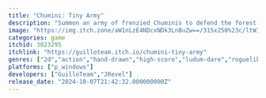 ```yaml
---
title: "Chumini: Tiny Army"
description: "Summon an army of frenzied Chuminis to defend the forest from demons. Chaos guaranteed!"
image: "https://img.itch.zone/aW1nLzE4NDcxNDk3LnBuZw==/315x250%23c/ltWIr2.png"
categories: game
itchid: 3023295
itchlink: "https://guilloteam.itch.io/chumini-tiny-army"
genres: ["2d","action","hand-drawn","high-score","ludum-dare","roguelike","survival","top-down"]
platforms: ["p_windows"]
developers: ["GuilloTeam","JRevel"]
release_date: "2024-10-07T21:42:32.000000000Z"
---
```


